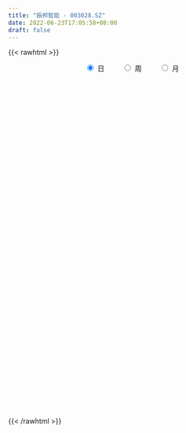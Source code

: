 ```yaml
---
title: "振邦智能 - 003028.SZ"
date: 2022-06-23T17:05:58+08:00
draft: false
---
```

{{< rawhtml >}}
    <div style="text-align: center">
        <label style="padding: 1rem;"><input style="margin-right: .5rem" type="radio" name="period" value="D" checked onclick="period_change(this)">日</label>
        <label style="padding: 1rem;"><input style="margin-right: .5rem" type="radio" name="period" value="W" onclick="period_change(this)">周</label>
        <label style="padding: 1rem;"><input style="margin-right: .5rem" type="radio" name="period" value="M" onclick="period_change(this)">月</label>
    </div>
    <div id="chart" style="height: 700px;"></div> 
    <script type="text/javascript">
        const D_v = [2528.92,1715.71,508.06,1246.31,977.1,863.88,830.22,15793.0,9677.0,114149.96,83029.07,69374.7,45798.38,60972.92,50585.03,40833.65,31844.2,32341.68,26825.21,58782.82,46268.36,26272.79,35512.46,42102.25,51899.2,80632.55,66767.0,65650.75,62485.94,32860.13,39373.32,31130.73,31609.99,30980.7,32830.76,25337.67,19397.5,31811.62,16570.69,16154.9,17953.94,28939.72,20980.55,15080.64,19604.74,18146.89,16286.79,11517.2,12670.0,12582.13,7642.55,17517.97,14529.51,22284.62,19184.4,30294.07,20022.72,21467.9,12892.64,15561.44,20715.89,23409.69,16721.0,25428.56,29754.5,28238.72,50886.48,36487.44,36752.52,28911.51,23996.05,52336.8,51440.31,53172.86,44855.08,41798.47,74231.11,47511.71,37645.68,30794.81,34982.78,33290.04,23734.14,19629.99,44910.76,27008.32,19241.02,13558.0,16587.06,20331.72,22581.08,13297.56,27120.83,37171.4,31879.63,23678.12,24585.36,15615.08,27143.78,25474.88,16599.16,18147.88,21756.04,32152.74,16215.04,22547.67,14379.32,27238.05,54792.41,46021.32,34928.94,23516.08,40843.72,19428.97,23575.79,33991.12,32087.32,18986.64,13750.4,16929.56,17573.88,20983.16,22193.12,19651.35,14621.26,34108.0,36861.0,24807.0,23688.16,20240.26,19976.69,14585.12,14008.62,15790.66,10139.56,8315.64,17106.66,23569.03,16411.46,14055.78,14731.22,17625.26,13293.64,11553.08,15730.26,12876.12,9986.1,12071.32,9446.62,11327.86,11383.0,9901.0,11785.32,9554.52,10695.0,12986.73,12191.4,6201.06,6080.82,20320.24,13133.0,8435.08,28829.89,28634.15,30183.56,21921.67,21658.98,15103.89,14583.59,10544.87,20081.61,11690.92,10842.08,9881.0,14702.08,8571.0,12776.08,9404.16,7974.0,7195.0,7061.0,5917.08,12174.0,4843.0,9103.15,4038.08,5842.15,4697.08,6495.0,4812.0,7142.91,10498.08,4912.12,5221.32,4335.66,9265.0,10276.0,6437.67,7597.89,8792.6,14721.71,10488.32,14007.83,9060.0,5716.48,7971.57,13210.79,8098.26,6663.0,7191.0,10644.1,13670.15,12492.16,9350.85,12631.64,8107.85,8906.16,13356.7,9918.03,14120.33,15495.0,9273.85,15195.86,9558.74,18618.05,13851.67,7316.64,19158.32,12031.34,11264.0,25836.82,12291.0,7811.59,7114.0,7342.0,5624.08,9336.0,13086.0,7686.0,8684.41,8097.0,10217.0,6227.08,9734.5,7419.08,6468.16,5639.14,8262.86,7748.41,23202.58,11102.26,10043.08,6353.14,6045.44,7295.08,8537.0,8139.0,7550.0,4770.32,9813.08,5535.0,5744.0,9586.32,5037.0,4645.0,4600.08,3922.18,3995.0,4886.08,3687.24,4875.72,3283.56,3581.76,3399.76,4541.0,4637.7,4182.0,4570.04,7349.0,7196.82,4970.0,4966.08,5154.0,3190.0,2965.08,4856.0,5666.56,5368.0,10058.0,5409.2,7166.32,7898.0,5447.72,6819.32,6384.64,3257.0,4337.24,5652.8,4980.0,3410.08,2961.0,3268.32,2968.0,3261.0,4480.0,3324.0,3521.08,3221.1,8458.16,10945.9,15085.6,5333.25,3687.03,4213.08,3288.0,2553.0,3165.0,3999.91,6312.0,6807.0,9097.47,7454.0,4764.1,6723.0,4928.0,3998.19,3101.32,3383.0,5662.32,3361.0,2643.4,2511.0,2672.0,3929.0,3747.0,3993.0,3821.0,4015.0,3582.0,30667.68,36005.6,16321.07,14152.0,11845.53,11848.47,11126.24,8090.46,7337.53,5335.4,5083.32,5609.84,6934.0,6633.08,8610.66,5321.26,18450.14,59279.81,25509.59,34610.08]
const D_histogram = [0.0,0.1997492877,0.5341927549,0.9560083175,1.4325465238,1.9419412585,2.4701565632,2.3003810945,1.7325133,0.9817920726,0.2135668046,-0.213776405,-0.6266575375,-0.7514930979,-0.7979349413,-0.8362984496,-0.8803595049,-0.8853848032,-0.8738726659,-0.6514958261,-0.5572907886,-0.4819955419,-0.6000905803,-0.5204102385,-0.2048871801,-0.0154390986,0.2484648567,0.5618664973,0.4233519197,0.3454767115,0.2029666991,0.016103849,0.0001007399,0.0377828717,-0.0244119892,-0.163760763,-0.2838013737,-0.4920141091,-0.6036944851,-0.5793549364,-0.6062859868,-0.4513223697,-0.361753185,-0.2806667514,-0.2965765063,-0.4113385712,-0.5294135003,-0.526020397,-0.5456661816,-0.5800314533,-0.5483851609,-0.3908956762,-0.2901685497,-0.1428458764,0.01671201,0.1532001306,0.2051831514,0.2603577503,0.285967245,0.2444647412,0.3003623361,0.3428559881,0.3311814482,0.3658227605,0.4096134435,0.4910093182,0.588036676,0.6699278331,0.5456973274,0.5196278404,0.4863429699,0.7216734354,0.7603883868,0.8661116605,0.7638110974,0.8219265954,1.0050240506,1.0560959165,0.9504092961,0.7077239275,0.4674986929,0.06803521,-0.1902793119,-0.4118816343,-0.8155361733,-1.0767058553,-1.1839223882,-1.1997269127,-1.2210436121,-1.1002395602,-1.019902852,-0.913848448,-0.6656015345,-0.2727190368,0.1678699163,0.3257873239,0.5355507422,0.6188128356,0.5678716118,0.6684013039,0.7211450532,0.6348679809,0.5028217432,0.1940637591,-0.0061320835,-0.070976985,-0.1680408756,0.0992491673,0.2252068149,-0.0891515293,-0.4936922194,-0.7556506123,-0.6932538476,-0.5856017059,-0.5138815732,-0.5164109765,-0.3873940212,-0.2392425869,-0.2158689501,-0.1335907412,-0.0700932749,-0.1357697176,-0.2697230768,-0.417136269,-0.4168886392,-0.7169078602,-0.945898099,-1.0957871556,-1.1895712307,-1.1135650499,-0.9836380866,-0.8940449509,-0.8017587094,-0.7344074439,-0.6424220816,-0.5192090605,-0.315328425,-0.0683032477,0.0532096178,0.079351791,0.0396989506,0.046949102,0.1526713222,0.2216882125,0.3752565732,0.4254957611,0.4756517135,0.426953812,0.3880753706,0.4158555738,0.4485504824,0.4279827371,0.4066807367,0.3678775287,0.3684401649,0.300271693,0.190636665,0.11775985,0.0484999366,0.1681838999,0.2458362988,0.291874973,0.3296981742,0.4853586703,0.6290298923,0.6273096195,0.6352294506,0.5611746788,0.4460009766,0.3764461652,0.3708195804,0.3179197289,0.2048913953,0.1177079112,-0.0287465796,-0.1663174851,-0.3449745803,-0.4817960388,-0.5471109682,-0.5903776927,-0.546011896,-0.5224676563,-0.6032766427,-0.6226275184,-0.6705853954,-0.6220265974,-0.4949555262,-0.380367199,-0.3489422199,-0.2511554243,-0.1475986945,-0.139329655,-0.1289978762,-0.0659285013,-0.0393305297,-0.0796546293,-0.1309108329,-0.1030707974,-0.0230502133,0.049795961,0.1403783844,0.2280746412,0.213118398,0.1647523262,0.1505742076,0.2080022648,0.3202288423,0.3874369649,0.427765774,0.4602834386,0.485789697,0.5612547695,0.5645186395,0.5268140347,0.5548280882,0.5077047734,0.4518141771,0.4459353577,0.4215551505,0.3833431667,0.3605654709,0.3101815089,0.2808047868,0.2297570691,0.2942758853,0.2529544465,0.1953854145,-0.028700736,-0.2343014743,-0.2453344479,-0.1524238815,-0.0997185474,-0.0843213455,-0.1203647149,-0.1935061923,-0.1994709621,-0.2914750362,-0.3125805118,-0.2918965378,-0.3098945836,-0.3377244376,-0.3943769381,-0.4090666884,-0.2961970375,-0.2643324456,-0.2000688666,-0.1464908077,-0.0688998089,-0.0695131056,0.106323598,0.1305778112,0.1929092674,0.202647468,0.2141867595,0.1740695485,0.1198739059,0.1334504733,0.0723413342,0.0197896869,-0.1133951034,-0.2279758347,-0.3065008419,-0.4431275013,-0.4618565281,-0.5144215136,-0.4662035303,-0.3862761309,-0.3050996481,-0.1737316245,-0.0920617416,-0.0979436176,-0.0847793556,-0.0506015568,0.007834327,0.0158522364,0.0211688191,0.0487160227,0.0592857198,0.1485079457,0.13140271,0.1439771684,0.1039675269,0.074979257,0.0446750397,0.0214145522,0.0088448963,-0.0684991507,-0.1815937285,-0.3196880257,-0.3582702227,-0.3788661214,-0.4500630371,-0.548855822,-0.5028002288,-0.4355097056,-0.3497862856,-0.2715222521,-0.1644032482,-0.0859206364,-0.0490885938,-0.006357873,-0.0100187469,-0.0291405204,0.0490532477,0.138721122,0.2031224366,0.2465718274,0.2663911626,0.3342093557,0.227407966,0.0634638726,-0.0914705187,-0.1456353839,-0.1813317661,-0.1508374214,-0.1126577949,-0.0758730883,-0.0870286169,-0.0866057041,-0.2344655263,-0.4018866262,-0.428286141,-0.4386026679,-0.3083865351,-0.1593900105,-0.0411693773,0.0478289761,0.1469221031,0.246812948,0.324174038,0.3634743606,0.3683721924,0.3640125718,0.3806910349,0.3749904151,0.3904450683,0.4257556713,0.3430548479,0.3316153848,0.4974257595,0.5111509855,0.4602146798,0.4341886854,0.4190453003,0.4450232146,0.4529175781,0.4046353845,0.332962426,0.227290733,0.1882936981,0.1697278178,0.1224345413,0.0784809272,0.0897999271,0.0992268059,0.296285871,0.6197271738,1.0257126095,1.4630057577]
const D_fast = [0.0,0.2496866097,0.7176782656,1.3784959075,2.2131707448,3.2080507941,4.3538052396,4.7591250445,4.624385575,4.1191123658,3.4042787989,2.9234914881,2.3539459712,2.0412371363,1.7953115576,1.5478734369,1.2837225054,1.0573510064,0.8503949771,0.9098978604,0.8647802008,0.819576562,0.5514588785,0.5010366607,0.765337924,0.950926231,1.2769464004,1.7308146654,1.6981380676,1.7066320373,1.6148636998,1.4320268119,1.4160488877,1.4631767375,1.3948788793,1.2145899148,1.0235989606,0.6923826979,0.4297787006,0.3092795153,0.1307769682,0.1729099929,0.1720408813,0.1829606271,0.0929067456,-0.1246899621,-0.3751182663,-0.5032302622,-0.6592925923,-0.8386657273,-0.944115725,-0.8843501595,-0.8561651704,-0.7445539662,-0.5808180772,-0.406029924,-0.3027511154,-0.1824870789,-0.085385773,-0.0657720914,0.0652160874,0.1934237365,0.2645445586,0.3906415611,0.536835605,0.7409838091,0.9850203359,1.2343934514,1.2465872775,1.3504247506,1.4387256226,1.8544744469,2.0832864951,2.4055376838,2.4941898952,2.757787042,3.1921405098,3.5072363549,3.6391520585,3.5733976718,3.4500471104,3.06759243,2.7617080801,2.4371353492,1.8295967669,1.299250621,0.896053491,0.5803172383,0.2537396359,0.0994837978,-0.0751552071,-0.197562915,-0.1157163852,0.2089863534,0.6915427855,0.930907024,1.274558128,1.5125234302,1.6035501094,1.8711801274,2.1042101401,2.176650063,2.1703092611,1.9100672167,1.7083383533,1.6257492056,1.486675096,1.7787774308,1.9610367821,1.6243905556,1.0964268106,0.6455557646,0.5346390675,0.4958907826,0.4391405221,0.3075083746,0.3396768246,0.4280176123,0.3974240116,0.4463045351,0.4922786827,0.3926598106,0.1912756821,-0.0604215773,-0.1643961072,-0.6436422933,-1.1091070569,-1.5329429023,-1.9241197852,-2.1265048668,-2.2424874251,-2.3764055272,-2.484558963,-2.6008095585,-2.6694297166,-2.6760189606,-2.5509704314,-2.3210210659,-2.186205796,-2.1402256751,-2.1699537779,-2.1509663509,-2.0070763002,-1.8826373567,-1.6352548528,-1.4786417246,-1.3095728438,-1.2515322923,-1.1933918911,-1.0616477945,-0.9168152653,-0.8303873263,-0.7500191424,-0.6968529683,-0.6041802909,-0.5972808395,-0.6592567013,-0.7026935537,-0.7598284831,-0.5980985447,-0.4589870711,-0.3399796537,-0.219731909,0.0572682547,0.3581969498,0.5133040819,0.6800312756,0.7462701735,0.7425967155,0.7671534454,0.8542317557,0.8808118364,0.8190063516,0.7612498453,0.6076087096,0.4284584328,0.1635576925,-0.0937127757,-0.2958054471,-0.4866665948,-0.5788037721,-0.6858764464,-0.9175045936,-1.0925123488,-1.3081165747,-1.4150644261,-1.4117322364,-1.392235709,-1.4480462849,-1.4130483454,-1.3463912891,-1.3729546634,-1.3948723536,-1.348285104,-1.3315197649,-1.3917575218,-1.4757414336,-1.4736690975,-1.3994110667,-1.3141159021,-1.1884388826,-1.0437239655,-1.0054006092,-1.0125785995,-0.9891131662,-0.8796845428,-0.6874007548,-0.5233333909,-0.3760631383,-0.2284746141,-0.0815209314,0.1342578334,0.2786513633,0.3726502672,0.5393713427,0.6191742214,0.6762371693,0.7818421893,0.8628507697,0.9204745776,0.9878382495,1.0149996648,1.0558241393,1.062215689,1.2003034764,1.2222206492,1.2134979709,0.9822366364,0.7180605295,0.6456939439,0.7004985399,0.7282742372,0.7225911027,0.6564565546,0.5349385291,0.4791060188,0.3142331857,0.2149825821,0.1626924217,0.06722073,-0.0450402334,-0.2002869684,-0.3172433908,-0.2784229994,-0.3126415189,-0.2983951565,-0.2814397995,-0.2210737529,-0.239065326,-0.0366477229,0.020250943,0.1308097161,0.1912097838,0.2562957652,0.2596959413,0.2354687751,0.2824079609,0.2393841553,0.1917799298,0.0302463635,-0.1413283264,-0.2964785441,-0.5438870788,-0.6780802376,-0.8592506015,-0.9275835008,-0.9442251342,-0.9393235634,-0.8513884459,-0.7927339983,-0.8231017788,-0.8311323557,-0.8096049461,-0.7492104805,-0.737229512,-0.7266207245,-0.6868945153,-0.6615033882,-0.5351541759,-0.5194087341,-0.4708399836,-0.4848577434,-0.4951011991,-0.5142366564,-0.5321435058,-0.5425019376,-0.6369707724,-0.7954637823,-1.0134800859,-1.1416298385,-1.2569422676,-1.4406549426,-1.676661683,-1.756306147,-1.7978930501,-1.7996162016,-1.7892327311,-1.7232145393,-1.6662120866,-1.6416521925,-1.6005109399,-1.6066765005,-1.6330834042,-1.5426263241,-1.4182781693,-1.3030962455,-1.1980038979,-1.111586772,-0.96021624,-1.0101656382,-1.1582437634,-1.3360457844,-1.4266194957,-1.5076488193,-1.5148638299,-1.5048486522,-1.4870322177,-1.5199449005,-1.5411734138,-1.7476496174,-2.015542374,-2.149013424,-2.2689806179,-2.2158611189,-2.1067120969,-1.998783808,-1.8978282106,-1.7620045578,-1.6004104759,-1.4420058763,-1.3118369636,-1.2148460837,-1.1282025614,-1.0163513395,-0.9283043556,-0.8152384353,-0.6734889145,-0.6704260259,-0.5989616429,-0.3087948283,-0.1672818559,-0.1031644916,-0.0206433146,0.0689746253,0.2062083433,0.3273321013,0.3802087538,0.3917764018,0.3429273921,0.3510037817,0.3748698558,0.3581852147,0.3338518324,0.367620814,0.4018543943,0.6729849271,1.1513580235,1.8137716115,2.6168161991]
const D_slow = [0.0,0.0499373219,0.1834855107,0.42248759,0.780624221,1.2661095356,1.8836486764,2.45874395,2.891872275,3.1373202932,3.1907119943,3.1372678931,2.9806035087,2.7927302342,2.5932464989,2.3841718865,2.1640820103,1.9427358095,1.724267643,1.5613936865,1.4220709894,1.3015721039,1.1515494588,1.0214468992,0.9702251042,0.9663653295,1.0284815437,1.168948168,1.274786148,1.3611553258,1.4118970006,1.4159229629,1.4159481478,1.4253938658,1.4192908685,1.3783506777,1.3074003343,1.184396807,1.0334731857,0.8886344516,0.7370629549,0.6242323625,0.5337940663,0.4636273784,0.3894832519,0.2866486091,0.154295234,0.0227901348,-0.1136264106,-0.258634274,-0.3957305642,-0.4934544832,-0.5659966207,-0.6017080898,-0.5975300873,-0.5592300546,-0.5079342668,-0.4428448292,-0.3713530179,-0.3102368326,-0.2351462486,-0.1494322516,-0.0666368896,0.0248188006,0.1272221615,0.249974491,0.39698366,0.5644656183,0.7008899501,0.8307969102,0.9523826527,1.1328010115,1.3228981082,1.5394260234,1.7303787977,1.9358604466,2.1871164592,2.4511404383,2.6887427624,2.8656737442,2.9825484175,2.99955722,2.951987392,2.8490169834,2.6451329401,2.3759564763,2.0799758792,1.7800441511,1.474783248,1.199723358,0.944747645,0.716285533,0.5498851493,0.4817053901,0.5236728692,0.6051197002,0.7390073857,0.8937105946,1.0356784976,1.2027788235,1.3830650868,1.5417820821,1.6674875179,1.7160034576,1.7144704368,1.6967261905,1.6547159716,1.6795282635,1.7358299672,1.7135420849,1.59011903,1.4012063769,1.2278929151,1.0814924886,0.9530220953,0.8239193511,0.7270708458,0.6672601991,0.6132929616,0.5798952763,0.5623719576,0.5284295282,0.460998759,0.3567146917,0.2524925319,0.0732655669,-0.1632089579,-0.4371557468,-0.7345485544,-1.0129398169,-1.2588493385,-1.4823605763,-1.6828002536,-1.8664021146,-2.027007635,-2.1568099001,-2.2356420064,-2.2527178183,-2.2394154138,-2.2195774661,-2.2096527284,-2.1979154529,-2.1597476224,-2.1043255693,-2.010511426,-1.9041374857,-1.7852245573,-1.6784861043,-1.5814672617,-1.4775033682,-1.3653657476,-1.2583700634,-1.1566998792,-1.064730497,-0.9726204558,-0.8975525325,-0.8498933663,-0.8204534038,-0.8083284196,-0.7662824446,-0.7048233699,-0.6318546267,-0.5494300831,-0.4280904156,-0.2708329425,-0.1140055376,0.044801825,0.1850954947,0.2965957389,0.3907072802,0.4834121753,0.5628921075,0.6141149563,0.6435419341,0.6363552892,0.5947759179,0.5085322729,0.3880832631,0.2513055211,0.1037110979,-0.0327918761,-0.1634087902,-0.3142279508,-0.4698848304,-0.6375311793,-0.7930378287,-0.9167767102,-1.01186851,-1.0991040649,-1.161892921,-1.1987925946,-1.2336250084,-1.2658744774,-1.2823566028,-1.2921892352,-1.3121028925,-1.3448306007,-1.3705983001,-1.3763608534,-1.3639118631,-1.328817267,-1.2717986067,-1.2185190072,-1.1773309257,-1.1396873738,-1.0876868076,-1.007629597,-0.9107703558,-0.8038289123,-0.6887580527,-0.5673106284,-0.4269969361,-0.2858672762,-0.1541637675,-0.0154567455,0.1114694479,0.2244229922,0.3359068316,0.4412956192,0.5371314109,0.6272727786,0.7048181558,0.7750193525,0.8324586198,0.9060275911,0.9692662028,1.0181125564,1.0109373724,0.9523620038,0.8910283918,0.8529224215,0.8279927846,0.8069124482,0.7768212695,0.7284447214,0.6785769809,0.6057082219,0.5275630939,0.4545889595,0.3771153136,0.2926842042,0.1940899697,0.0918232976,0.0177740382,-0.0483090732,-0.0983262899,-0.1349489918,-0.152173944,-0.1695522204,-0.1429713209,-0.1103268681,-0.0620995513,-0.0114376843,0.0421090056,0.0856263928,0.1155948692,0.1489574876,0.1670428211,0.1719902428,0.143641467,0.0866475083,0.0100222978,-0.1007595775,-0.2162237095,-0.3448290879,-0.4613799705,-0.5579490033,-0.6342239153,-0.6776568214,-0.7006722568,-0.7251581612,-0.7463530001,-0.7590033893,-0.7570448075,-0.7530817484,-0.7477895437,-0.735610538,-0.720789108,-0.6836621216,-0.6508114441,-0.614817152,-0.5888252703,-0.570080456,-0.5589116961,-0.5535580581,-0.551346834,-0.5684716217,-0.6138700538,-0.6937920602,-0.7833596159,-0.8780761462,-0.9905919055,-1.127805861,-1.2535059182,-1.3623833446,-1.449829916,-1.517710479,-1.5588112911,-1.5802914502,-1.5925635986,-1.5941530669,-1.5966577536,-1.6039428837,-1.5916795718,-1.5569992913,-1.5062186821,-1.4445757253,-1.3779779346,-1.2944255957,-1.2375736042,-1.2217076361,-1.2445752657,-1.2809841117,-1.3263170532,-1.3640264086,-1.3921908573,-1.4111591294,-1.4329162836,-1.4545677096,-1.5131840912,-1.6136557477,-1.720727283,-1.83037795,-1.9074745838,-1.9473220864,-1.9576144307,-1.9456571867,-1.9089266609,-1.8472234239,-1.7661799144,-1.6753113242,-1.5832182761,-1.4922151332,-1.3970423744,-1.3032947707,-1.2056835036,-1.0992445858,-1.0134808738,-0.9305770276,-0.8062205878,-0.6784328414,-0.5633791714,-0.4548320001,-0.350070675,-0.2388148713,-0.1255854768,-0.0244266307,0.0588139758,0.1156366591,0.1627100836,0.205142038,0.2357506733,0.2553709052,0.2778208869,0.3026275884,0.3766990562,0.5316308496,0.788059002,1.1538104414]
const D_data = [['2020-12-28', 26.1, 31.32, 26.1, 31.32],['2020-12-29', 34.45, 34.45, 34.45, 34.45],['2020-12-30', 37.9, 37.9, 37.9, 37.9],['2020-12-31', 41.69, 41.69, 41.69, 41.69],['2021-01-04', 45.86, 45.86, 45.86, 45.86],['2021-01-05', 50.45, 50.45, 50.45, 50.45],['2021-01-06', 55.5, 55.5, 55.5, 55.5],['2021-01-07', 61.05, 49.95, 49.95, 61.05],['2021-01-08', 44.96, 44.96, 44.96, 44.96],['2021-01-11', 40.99, 40.61, 40.46, 43.0],['2021-01-12', 38.97, 37.2, 37.03, 38.97],['2021-01-13', 37.0, 38.68, 36.21, 39.6],['2021-01-14', 37.5, 36.68, 36.21, 37.68],['2021-01-15', 36.26, 38.69, 36.17, 40.33],['2021-01-18', 38.48, 38.97, 37.82, 39.6],['2021-01-19', 38.63, 38.54, 38.2, 39.95],['2021-01-20', 38.54, 37.88, 37.6, 39.3],['2021-01-21', 37.65, 37.82, 36.9, 38.45],['2021-01-22', 37.25, 37.6, 36.94, 37.87],['2021-01-25', 37.48, 40.5, 37.15, 40.67],['2021-01-26', 40.15, 39.48, 39.25, 41.97],['2021-01-27', 39.88, 39.48, 38.8, 40.5],['2021-01-28', 38.83, 36.68, 36.66, 39.1],['2021-01-29', 38.0, 38.76, 37.73, 39.45],['2021-02-01', 38.0, 42.64, 37.66, 42.64],['2021-02-02', 43.12, 42.48, 42.18, 46.33],['2021-02-03', 41.71, 44.88, 41.71, 45.55],['2021-02-04', 44.33, 47.55, 44.02, 48.28],['2021-02-05', 47.18, 42.93, 42.8, 47.18],['2021-02-08', 42.67, 43.6, 41.78, 44.43],['2021-02-09', 43.2, 42.61, 40.54, 43.61],['2021-02-10', 42.6, 41.45, 40.65, 42.6],['2021-02-18', 41.66, 43.25, 41.02, 43.49],['2021-02-19', 42.94, 44.2, 42.14, 44.4],['2021-02-22', 44.56, 43.09, 43.08, 44.97],['2021-02-23', 42.36, 41.7, 41.2, 42.66],['2021-02-24', 41.61, 41.25, 40.79, 42.41],['2021-02-25', 41.5, 39.12, 38.91, 41.63],['2021-02-26', 38.58, 39.18, 38.31, 39.69],['2021-03-01', 39.79, 40.31, 39.23, 40.39],['2021-03-02', 40.35, 39.3, 38.89, 40.38],['2021-03-03', 39.33, 41.6, 39.04, 41.6],['2021-03-04', 41.1, 41.2, 40.9, 41.86],['2021-03-05', 41.0, 41.37, 40.73, 41.8],['2021-03-08', 41.38, 40.16, 40.0, 42.08],['2021-03-09', 39.79, 38.33, 38.03, 39.99],['2021-03-10', 38.65, 37.31, 37.21, 38.89],['2021-03-11', 37.36, 38.11, 37.36, 38.43],['2021-03-12', 38.2, 37.34, 37.03, 38.2],['2021-03-15', 36.76, 36.53, 36.26, 37.17],['2021-03-16', 36.51, 36.85, 36.51, 37.16],['2021-03-17', 36.71, 38.5, 36.66, 38.78],['2021-03-18', 38.25, 38.14, 37.91, 38.81],['2021-03-19', 37.79, 39.14, 37.5, 39.66],['2021-03-22', 39.02, 39.99, 38.81, 40.35],['2021-03-23', 40.0, 40.49, 39.6, 41.65],['2021-03-24', 39.83, 40.01, 38.91, 40.34],['2021-03-25', 39.59, 40.46, 39.59, 41.84],['2021-03-26', 40.11, 40.47, 39.92, 40.71],['2021-03-29', 40.45, 39.75, 39.58, 41.12],['2021-03-30', 39.74, 41.19, 39.62, 41.36],['2021-03-31', 40.88, 41.52, 40.63, 41.99],['2021-04-01', 41.03, 41.18, 40.6, 41.49],['2021-04-02', 40.87, 42.1, 40.84, 42.39],['2021-04-06', 43.1, 42.75, 42.0, 43.57],['2021-04-07', 42.06, 43.95, 42.06, 44.64],['2021-04-08', 43.79, 45.11, 43.33, 47.2],['2021-04-09', 44.9, 45.98, 44.1, 46.18],['2021-04-12', 46.0, 43.86, 43.1, 46.44],['2021-04-13', 43.87, 45.22, 43.87, 47.86],['2021-04-14', 45.0, 45.5, 44.49, 45.79],['2021-04-15', 47.18, 50.05, 47.18, 50.05],['2021-04-16', 50.0, 49.1, 48.01, 50.0],['2021-04-19', 48.51, 51.19, 48.35, 53.74],['2021-04-20', 49.27, 49.48, 48.76, 51.45],['2021-04-21', 49.31, 52.27, 48.5, 52.48],['2021-04-22', 51.62, 55.52, 51.11, 57.5],['2021-04-23', 54.86, 55.66, 53.8, 56.58],['2021-04-26', 55.79, 54.72, 54.03, 56.95],['2021-04-27', 53.87, 53.12, 52.12, 54.39],['2021-04-28', 51.96, 52.73, 50.23, 53.77],['2021-04-29', 52.15, 49.64, 49.28, 53.48],['2021-04-30', 50.08, 50.0, 49.3, 50.95],['2021-05-06', 50.0, 49.33, 48.0, 50.3],['2021-05-07', 49.1, 45.25, 44.73, 49.1],['2021-05-10', 45.54, 44.83, 43.97, 46.97],['2021-05-11', 44.1, 45.17, 44.1, 45.88],['2021-05-12', 44.81, 45.3, 44.7, 45.58],['2021-05-13', 44.81, 44.39, 44.14, 44.98],['2021-05-14', 44.51, 45.7, 44.46, 46.3],['2021-05-17', 45.6, 45.04, 44.68, 46.21],['2021-05-18', 45.01, 45.21, 44.51, 45.75],['2021-05-19', 45.1, 47.41, 44.71, 47.87],['2021-05-20', 46.88, 50.66, 46.69, 51.0],['2021-05-21', 50.01, 53.55, 49.81, 53.7],['2021-05-24', 53.0, 51.91, 51.61, 54.0],['2021-05-25', 52.23, 54.0, 51.93, 54.78],['2021-05-26', 53.42, 53.79, 53.14, 54.6],['2021-05-27', 53.9, 52.81, 51.72, 55.22],['2021-05-28', 52.81, 55.5, 52.81, 56.5],['2021-05-31', 55.96, 56.06, 54.75, 57.19],['2021-06-01', 55.93, 54.98, 53.6, 55.93],['2021-06-02', 55.99, 54.5, 54.18, 57.25],['2021-06-03', 54.88, 51.61, 51.4, 56.49],['2021-06-04', 52.58, 51.91, 51.12, 52.85],['2021-06-07', 52.36, 53.1, 51.8, 55.8],['2021-06-08', 52.85, 52.4, 51.57, 53.08],['2021-06-09', 52.41, 57.64, 51.51, 57.64],['2021-06-10', 59.02, 57.31, 56.45, 61.7],['2021-06-11', 58.91, 51.58, 51.58, 59.11],['2021-06-15', 50.0, 48.5, 48.31, 50.0],['2021-06-16', 49.01, 48.19, 47.8, 49.69],['2021-06-17', 47.59, 51.32, 47.55, 52.57],['2021-06-18', 51.73, 52.0, 49.68, 52.19],['2021-06-21', 52.11, 51.74, 51.33, 54.44],['2021-06-22', 52.15, 50.71, 48.37, 52.53],['2021-06-23', 50.46, 52.45, 50.0, 54.77],['2021-06-24', 52.1, 53.29, 51.31, 54.13],['2021-06-25', 53.29, 52.1, 51.81, 53.5],['2021-06-28', 52.15, 53.07, 51.11, 53.77],['2021-06-29', 53.25, 53.23, 52.88, 54.44],['2021-06-30', 53.15, 51.6, 51.25, 53.58],['2021-07-01', 51.4, 50.11, 49.73, 51.93],['2021-07-02', 49.6, 48.96, 47.81, 49.92],['2021-07-05', 49.22, 50.12, 49.08, 50.78],['2021-07-06', 47.74, 45.11, 45.11, 47.8],['2021-07-07', 44.3, 43.89, 43.02, 44.3],['2021-07-08', 44.55, 42.99, 42.73, 44.55],['2021-07-09', 43.13, 42.03, 41.58, 43.16],['2021-07-12', 42.15, 43.06, 41.88, 43.49],['2021-07-13', 43.1, 43.29, 42.52, 43.56],['2021-07-14', 43.0, 42.43, 42.11, 43.35],['2021-07-15', 42.43, 42.05, 41.85, 43.12],['2021-07-16', 42.09, 41.3, 41.13, 42.36],['2021-07-19', 41.0, 41.21, 40.61, 41.47],['2021-07-20', 40.81, 41.42, 40.76, 41.56],['2021-07-21', 41.43, 42.67, 41.39, 42.77],['2021-07-22', 43.03, 43.96, 42.78, 44.23],['2021-07-23', 43.96, 43.06, 42.89, 43.96],['2021-07-26', 43.04, 42.0, 41.9, 43.26],['2021-07-27', 41.8, 40.87, 40.85, 42.87],['2021-07-28', 40.3, 41.09, 38.8, 41.3],['2021-07-29', 41.19, 42.4, 41.19, 43.1],['2021-07-30', 42.3, 42.26, 41.8, 42.89],['2021-08-02', 42.25, 43.87, 42.25, 44.19],['2021-08-03', 43.7, 43.17, 42.93, 44.25],['2021-08-04', 43.38, 43.54, 43.21, 43.97],['2021-08-05', 43.44, 42.42, 42.02, 43.44],['2021-08-06', 42.42, 42.4, 41.52, 42.77],['2021-08-09', 42.04, 43.31, 41.92, 43.59],['2021-08-10', 43.0, 43.68, 43.0, 43.93],['2021-08-11', 43.9, 43.21, 43.12, 43.9],['2021-08-12', 43.2, 43.25, 43.08, 44.27],['2021-08-13', 43.25, 43.02, 42.69, 43.83],['2021-08-16', 42.88, 43.56, 42.35, 43.71],['2021-08-17', 43.5, 42.65, 42.6, 44.2],['2021-08-18', 42.4, 41.72, 41.22, 42.4],['2021-08-19', 41.69, 41.69, 41.36, 42.15],['2021-08-20', 41.67, 41.3, 40.8, 41.82],['2021-08-23', 41.4, 43.78, 41.4, 43.88],['2021-08-24', 43.94, 43.85, 43.49, 44.15],['2021-08-25', 43.9, 43.91, 43.18, 43.98],['2021-08-26', 44.64, 44.2, 44.01, 45.48],['2021-08-27', 43.84, 46.46, 43.8, 46.56],['2021-08-30', 46.84, 47.52, 45.9, 47.77],['2021-08-31', 47.41, 46.56, 46.5, 48.18],['2021-09-01', 46.98, 47.2, 45.9, 47.56],['2021-09-02', 47.2, 46.49, 46.03, 47.27],['2021-09-03', 46.81, 45.9, 45.75, 47.13],['2021-09-06', 46.0, 46.35, 45.08, 46.64],['2021-09-07', 46.36, 47.31, 46.35, 48.47],['2021-09-08', 47.29, 46.91, 46.58, 48.02],['2021-09-09', 46.81, 46.0, 45.7, 47.16],['2021-09-10', 45.78, 46.0, 45.23, 46.5],['2021-09-13', 46.3, 44.75, 44.49, 46.3],['2021-09-14', 44.99, 44.1, 44.03, 45.18],['2021-09-15', 43.81, 42.6, 42.48, 43.98],['2021-09-16', 42.65, 42.0, 41.95, 42.89],['2021-09-17', 41.8, 41.98, 41.31, 42.22],['2021-09-22', 41.55, 41.53, 40.97, 41.98],['2021-09-23', 41.41, 42.18, 41.41, 42.35],['2021-09-24', 42.0, 41.66, 41.41, 42.18],['2021-09-27', 41.7, 39.71, 39.31, 41.89],['2021-09-28', 39.76, 39.66, 39.0, 40.48],['2021-09-29', 39.2, 38.52, 38.36, 39.41],['2021-09-30', 38.54, 39.11, 38.54, 39.16],['2021-10-08', 39.4, 40.0, 39.09, 40.2],['2021-10-11', 40.0, 40.01, 39.8, 40.36],['2021-10-12', 39.98, 38.92, 38.71, 40.11],['2021-10-13', 38.95, 39.7, 38.95, 39.83],['2021-10-14', 39.55, 39.99, 39.32, 40.0],['2021-10-15', 39.81, 38.81, 38.76, 39.97],['2021-10-18', 38.81, 38.6, 38.5, 39.03],['2021-10-19', 38.54, 39.2, 38.54, 39.2],['2021-10-20', 39.23, 38.76, 38.58, 39.28],['2021-10-21', 38.68, 37.65, 37.58, 38.95],['2021-10-22', 37.64, 36.99, 36.61, 37.64],['2021-10-25', 37.09, 37.63, 36.8, 37.65],['2021-10-26', 37.51, 38.33, 37.36, 38.47],['2021-10-27', 38.5, 38.47, 37.68, 38.68],['2021-10-28', 39.1, 39.02, 38.2, 39.32],['2021-10-29', 39.05, 39.43, 38.6, 39.49],['2021-11-01', 38.79, 38.34, 37.71, 39.1],['2021-11-02', 38.57, 37.73, 37.52, 38.96],['2021-11-03', 37.9, 37.95, 37.53, 38.21],['2021-11-04', 37.95, 38.95, 37.82, 39.34],['2021-11-05', 38.93, 40.16, 38.58, 40.37],['2021-11-08', 40.08, 40.23, 39.46, 40.35],['2021-11-09', 40.24, 40.39, 40.08, 40.83],['2021-11-10', 40.37, 40.74, 40.0, 40.78],['2021-11-11', 40.73, 41.1, 40.44, 41.58],['2021-11-12', 41.15, 42.35, 40.84, 42.35],['2021-11-15', 42.7, 42.06, 41.86, 43.2],['2021-11-16', 42.05, 41.86, 41.55, 42.76],['2021-11-17', 41.85, 43.08, 41.6, 43.1],['2021-11-18', 42.95, 42.52, 42.52, 43.3],['2021-11-19', 42.46, 42.54, 42.21, 42.95],['2021-11-22', 42.3, 43.4, 42.3, 43.69],['2021-11-23', 43.4, 43.49, 43.15, 43.97],['2021-11-24', 43.71, 43.54, 43.41, 44.85],['2021-11-25', 43.67, 43.95, 43.15, 45.1],['2021-11-26', 44.01, 43.77, 43.29, 44.23],['2021-11-29', 43.1, 44.16, 42.9, 44.45],['2021-11-30', 44.38, 43.99, 43.54, 44.5],['2021-12-01', 44.4, 45.81, 44.4, 45.86],['2021-12-02', 45.54, 44.9, 44.63, 45.9],['2021-12-03', 45.31, 44.75, 44.6, 45.49],['2021-12-06', 44.8, 42.11, 42.0, 44.8],['2021-12-07', 42.4, 41.21, 41.13, 42.59],['2021-12-08', 41.47, 43.0, 41.22, 43.14],['2021-12-09', 43.3, 44.49, 42.71, 46.26],['2021-12-10', 44.16, 44.4, 43.96, 44.97],['2021-12-13', 44.02, 44.16, 43.78, 44.5],['2021-12-14', 44.09, 43.49, 43.29, 44.09],['2021-12-15', 43.44, 42.71, 42.59, 43.61],['2021-12-16', 42.94, 43.28, 42.6, 43.45],['2021-12-17', 43.45, 41.83, 41.74, 43.45],['2021-12-20', 41.8, 42.25, 41.67, 43.5],['2021-12-21', 42.66, 42.6, 42.06, 43.02],['2021-12-22', 42.6, 41.94, 41.9, 42.83],['2021-12-23', 41.94, 41.48, 41.25, 42.0],['2021-12-24', 41.73, 40.63, 40.63, 42.13],['2021-12-27', 40.63, 40.66, 40.3, 41.36],['2021-12-28', 41.0, 42.25, 40.88, 42.35],['2021-12-29', 42.06, 41.4, 41.37, 42.24],['2021-12-30', 41.6, 41.87, 41.47, 42.28],['2021-12-31', 42.35, 41.9, 41.76, 42.35],['2022-01-04', 42.0, 42.45, 41.44, 42.65],['2022-01-05', 42.24, 41.6, 41.4, 42.41],['2022-01-06', 41.63, 44.28, 41.49, 44.74],['2022-01-07', 44.6, 43.0, 43.0, 44.72],['2022-01-10', 43.0, 43.83, 42.68, 44.47],['2022-01-11', 43.85, 43.52, 43.43, 44.29],['2022-01-12', 43.76, 43.77, 43.5, 44.04],['2022-01-13', 44.0, 43.21, 43.02, 44.15],['2022-01-14', 43.02, 42.91, 42.9, 43.87],['2022-01-17', 42.99, 43.77, 42.71, 43.92],['2022-01-18', 43.99, 42.81, 42.79, 44.0],['2022-01-19', 42.8, 42.67, 42.35, 43.14],['2022-01-20', 42.67, 41.14, 41.14, 42.7],['2022-01-21', 41.0, 40.58, 40.48, 41.52],['2022-01-24', 40.57, 40.3, 40.07, 40.9],['2022-01-25', 40.4, 38.68, 38.5, 40.45],['2022-01-26', 38.8, 39.35, 38.68, 39.5],['2022-01-27', 39.35, 38.3, 38.3, 39.45],['2022-01-28', 38.67, 39.1, 38.36, 39.36],['2022-02-07', 39.5, 39.43, 39.15, 39.7],['2022-02-08', 39.5, 39.52, 38.81, 39.56],['2022-02-09', 39.41, 40.44, 39.39, 40.55],['2022-02-10', 40.65, 40.19, 40.0, 40.8],['2022-02-11', 40.05, 39.12, 39.0, 40.26],['2022-02-14', 39.1, 39.2, 38.8, 39.38],['2022-02-15', 39.2, 39.43, 39.02, 39.79],['2022-02-16', 39.6, 39.86, 39.4, 39.98],['2022-02-17', 39.84, 39.31, 39.31, 39.97],['2022-02-18', 39.15, 39.22, 39.06, 39.58],['2022-02-21', 39.26, 39.51, 39.02, 39.57],['2022-02-22', 39.48, 39.34, 38.83, 39.58],['2022-02-23', 39.58, 40.58, 39.3, 40.6],['2022-02-24', 40.34, 39.46, 38.99, 40.48],['2022-02-25', 39.65, 39.84, 39.64, 40.34],['2022-02-28', 39.8, 39.12, 38.8, 39.81],['2022-03-01', 39.17, 39.06, 38.78, 39.41],['2022-03-02', 38.86, 38.85, 38.56, 38.99],['2022-03-03', 38.89, 38.74, 38.66, 39.06],['2022-03-04', 38.68, 38.71, 38.4, 38.92],['2022-03-07', 38.68, 37.55, 37.05, 38.68],['2022-03-08', 37.6, 36.4, 36.4, 37.85],['2022-03-09', 36.5, 35.11, 33.65, 36.8],['2022-03-10', 35.99, 35.5, 35.5, 36.14],['2022-03-11', 35.05, 35.15, 34.25, 35.41],['2022-03-14', 34.98, 33.8, 33.76, 34.98],['2022-03-15', 33.5, 32.44, 32.42, 33.69],['2022-03-16', 33.0, 33.52, 31.8, 33.66],['2022-03-17', 33.67, 33.53, 33.51, 34.4],['2022-03-18', 33.31, 33.66, 33.3, 33.77],['2022-03-21', 33.6, 33.55, 33.32, 34.14],['2022-03-22', 33.55, 34.02, 33.0, 34.17],['2022-03-23', 34.49, 33.84, 33.65, 34.49],['2022-03-24', 33.69, 33.35, 33.14, 33.77],['2022-03-25', 33.47, 33.39, 33.29, 33.92],['2022-03-28', 33.36, 32.68, 32.35, 33.36],['2022-03-29', 32.96, 32.18, 32.01, 33.15],['2022-03-30', 32.6, 33.34, 32.37, 33.34],['2022-03-31', 33.27, 33.79, 33.03, 33.95],['2022-04-01', 33.81, 33.81, 33.33, 33.87],['2022-04-06', 33.81, 33.81, 33.58, 34.12],['2022-04-07', 33.74, 33.69, 33.41, 33.98],['2022-04-08', 33.73, 34.58, 33.64, 34.75],['2022-04-11', 34.53, 32.33, 31.71, 34.53],['2022-04-12', 31.67, 30.82, 29.68, 31.7],['2022-04-13', 30.54, 29.88, 29.88, 30.77],['2022-04-14', 30.06, 30.3, 29.87, 30.45],['2022-04-15', 30.23, 29.97, 29.51, 30.24],['2022-04-18', 29.97, 30.46, 29.46, 30.58],['2022-04-19', 30.45, 30.44, 30.21, 30.89],['2022-04-20', 30.59, 30.35, 30.2, 30.83],['2022-04-21', 30.21, 29.55, 29.51, 30.58],['2022-04-22', 29.55, 29.39, 28.68, 29.96],['2022-04-25', 28.88, 26.79, 26.77, 28.88],['2022-04-26', 26.73, 25.21, 25.0, 26.96],['2022-04-27', 24.55, 25.88, 24.27, 25.92],['2022-04-28', 25.7, 25.38, 25.05, 25.99],['2022-04-29', 25.46, 26.9, 25.46, 27.08],['2022-05-05', 26.92, 27.43, 26.54, 27.8],['2022-05-06', 26.88, 27.41, 26.66, 27.51],['2022-05-09', 27.24, 27.33, 27.14, 27.66],['2022-05-10', 27.03, 27.77, 26.87, 27.99],['2022-05-11', 27.88, 28.21, 27.67, 28.95],['2022-05-12', 28.63, 28.38, 28.03, 28.63],['2022-05-13', 28.65, 28.25, 27.87, 28.68],['2022-05-16', 28.37, 28.0, 27.88, 28.54],['2022-05-17', 28.17, 27.96, 27.51, 28.17],['2022-05-18', 28.24, 28.35, 27.65, 28.63],['2022-05-19', 28.3, 28.21, 27.81, 28.35],['2022-05-20', 28.34, 28.63, 28.26, 28.93],['2022-05-23', 28.53, 29.18, 28.53, 29.2],['2022-05-24', 29.28, 27.73, 27.73, 29.43],['2022-05-25', 27.74, 28.5, 27.73, 28.55],['2022-05-26', 28.53, 31.35, 27.86, 31.35],['2022-05-27', 31.53, 30.23, 30.0, 32.58],['2022-05-30', 30.26, 29.62, 29.2, 30.54],['2022-05-31', 30.06, 30.01, 29.41, 30.4],['2022-06-01', 30.03, 30.32, 29.81, 30.84],['2022-06-02', 30.21, 31.17, 30.01, 31.25],['2022-06-06', 31.18, 31.37, 31.11, 31.84],['2022-06-07', 31.37, 30.89, 30.61, 31.59],['2022-06-08', 30.98, 30.57, 29.92, 31.09],['2022-06-09', 30.55, 29.9, 29.71, 30.67],['2022-06-10', 29.87, 30.53, 29.68, 30.63],['2022-06-13', 30.29, 30.8, 30.18, 31.17],['2022-06-14', 30.55, 30.41, 29.45, 30.7],['2022-06-15', 30.41, 30.32, 30.19, 30.88],['2022-06-16', 30.62, 31.03, 30.2, 31.24],['2022-06-17', 30.7, 31.18, 30.47, 31.2],['2022-06-20', 31.35, 34.3, 31.23, 34.3],['2022-06-21', 35.45, 37.73, 35.0, 37.73],['2022-06-22', 39.25, 41.5, 39.25, 41.5],['2022-06-23', 45.0, 45.32, 44.75, 45.32]]
const W_v = [5999.0,28141.2,373325.03,182429.77,208938.68,327435.44,103364.18,62590.69,125948.24,99109.75,78225.62,74556.78,103861.73,101836.58,145367.14,193437.19,261569.23,160447.45,64540.75,96726.12,132050.5,116497.22,104870.86,164978.77,118717.71,122391.27,97331.07,134085.42,84601.35,75542.35,71258.98,60110.42,53951.7,48155.01,99352.36,103451.69,63040.48,53427.32,20173.08,30158.23,5842.15,33645.07,34010.1,48038.19,49966.67,46266.51,51488.66,62163.91,64540.96,80581.48,37227.67,47770.41,35487.96,50316.11,38273.74,35807.4,29612.4,21366.22,19443.78,28267.86,21131.16,33668.08,29806.68,21341.12,17301.32,15200.34,39264.86,19317.91,34845.57,8926.19,18151.04,16852.0,78091.28,54167.07,36972.95,33108.84,137849.62]
const W_histogram = [0.0,0.2086837607,-0.0720692332,-0.3141344081,-0.3749556316,-0.1260425409,-0.0563249421,0.167498776,-0.0200649964,0.0045250132,-0.236156328,-0.2578924711,-0.1706650739,-0.0001797657,0.35714302,0.7635250404,1.397145757,1.3569436116,0.9514911384,0.6680445354,0.9466556912,1.1842666678,1.0274745256,0.8374012142,0.682386509,0.5354950367,0.1934056107,-0.4954069744,-0.9686315762,-1.1208089009,-1.2246012943,-1.2298462635,-1.1396131192,-1.1410022382,-0.758079495,-0.5176601853,-0.3358629341,-0.4625022412,-0.5386454736,-0.7202328988,-0.7372172685,-0.7812017565,-0.8782282675,-0.7295492932,-0.542126293,-0.2458349066,-0.0239140292,0.2061842701,0.4129215345,0.5083604211,0.3862027067,0.2206133329,0.1936091122,0.2435927093,0.2627123394,0.1179344088,-0.0680056215,-0.1741164804,-0.2191271949,-0.1897973661,-0.2266581683,-0.4576339948,-0.6650236187,-0.7673848879,-0.7527672587,-0.6415439115,-0.8174773063,-0.9051238833,-1.0526681924,-1.0361684878,-0.8942926487,-0.7085886949,-0.4256764691,-0.1378161634,0.0375375921,0.2154213185,1.2459751189]
const W_fast = [0.0,0.2608547009,-0.0379156013,-0.3585143782,-0.5130745097,-0.2956720542,-0.240035691,0.0256627211,-0.1669173004,-0.1411960375,-0.4409164607,-0.5271257215,-0.4825645928,-0.312124226,0.1344843147,0.7317475951,1.7146547511,2.0136885086,1.8461088199,1.7296733508,2.2449484294,2.7786260729,2.8787025621,2.8979795543,2.9135614764,2.9005437632,2.6068057398,1.7941414111,1.0787589153,0.6463793654,0.2364366483,-0.0762698866,-0.2709400222,-0.5575797008,-0.3641768313,-0.2531725679,-0.1553410503,-0.3976059177,-0.6084105184,-0.9700561683,-1.1713448551,-1.4106297823,-1.7272133602,-1.7609217092,-1.7090302822,-1.4741976225,-1.2582552524,-0.9766108855,-0.6666432375,-0.4441142456,-0.4697212834,-0.580157324,-0.5587592667,-0.4478774922,-0.3630797772,-0.4783741057,-0.6813155413,-0.8309555203,-0.9307480335,-0.9488675463,-1.0423928906,-1.3877772157,-1.7614227443,-2.0556302354,-2.229204421,-2.2783670516,-2.658669773,-2.9725973208,-3.383308678,-3.6258510954,-3.7075484185,-3.6989916384,-3.5224985299,-3.269092265,-3.0843541115,-2.8526150555,-1.5105674753]
const W_slow = [0.0,0.0521709402,0.0341536319,-0.0443799702,-0.1381188781,-0.1696295133,-0.1837107488,-0.1418360548,-0.1468523039,-0.1457210506,-0.2047601327,-0.2692332504,-0.3118995189,-0.3119444603,-0.2226587053,-0.0317774452,0.317508994,0.6567448969,0.8946176815,1.0616288154,1.2982927382,1.5943594051,1.8512280365,2.0605783401,2.2311749673,2.3650487265,2.4134001292,2.2895483856,2.0473904915,1.7671882663,1.4610379427,1.1535763768,0.868673097,0.5834225375,0.3939026637,0.2644876174,0.1805218838,0.0648963235,-0.0697650449,-0.2498232696,-0.4341275867,-0.6294280258,-0.8489850927,-1.031372416,-1.1669039892,-1.2283627159,-1.2343412232,-1.1827951557,-1.079564772,-0.9524746668,-0.8559239901,-0.8007706569,-0.7523683788,-0.6914702015,-0.6257921166,-0.5963085144,-0.6133099198,-0.6568390399,-0.7116208386,-0.7590701801,-0.8157347222,-0.9301432209,-1.0963991256,-1.2882453476,-1.4764371623,-1.6368231401,-1.8411924667,-2.0674734375,-2.3306404856,-2.5896826076,-2.8132557697,-2.9904029435,-3.0968220608,-3.1312761016,-3.1218917036,-3.068036374,-2.7565425942]
const W_data = [['2020-12-31', 26.1, 41.69, 26.1, 41.69],['2021-01-08', 45.86, 44.96, 44.96, 61.05],['2021-01-15', 40.99, 38.69, 36.17, 43.0],['2021-01-22', 38.48, 37.6, 36.9, 39.95],['2021-01-29', 37.48, 38.76, 36.66, 41.97],['2021-02-05', 38.0, 42.93, 37.66, 48.28],['2021-02-10', 42.67, 41.45, 40.54, 44.43],['2021-02-19', 41.66, 44.2, 41.02, 44.4],['2021-02-26', 44.56, 39.18, 38.31, 44.97],['2021-03-05', 39.79, 41.37, 38.89, 41.86],['2021-03-12', 41.38, 37.34, 37.03, 42.08],['2021-03-19', 36.76, 39.14, 36.26, 39.66],['2021-03-26', 39.02, 40.47, 38.81, 41.84],['2021-04-02', 40.45, 42.1, 39.58, 42.39],['2021-04-09', 43.1, 45.98, 42.0, 47.2],['2021-04-16', 46.0, 49.1, 43.1, 50.05],['2021-04-23', 48.51, 55.66, 48.35, 57.5],['2021-04-30', 55.79, 50.0, 49.28, 56.95],['2021-05-07', 50.0, 45.25, 44.73, 50.3],['2021-05-14', 45.54, 45.7, 43.97, 46.97],['2021-05-21', 45.6, 53.55, 44.51, 53.7],['2021-05-28', 53.0, 55.5, 51.61, 56.5],['2021-06-04', 55.96, 51.91, 51.12, 57.25],['2021-06-11', 52.36, 51.58, 51.51, 61.7],['2021-06-18', 50.0, 52.0, 47.55, 52.57],['2021-06-25', 52.11, 52.1, 48.37, 54.77],['2021-07-02', 52.15, 48.96, 47.81, 54.44],['2021-07-09', 49.22, 42.03, 41.58, 50.78],['2021-07-16', 42.15, 41.3, 41.13, 43.56],['2021-07-23', 41.0, 43.06, 40.61, 44.23],['2021-07-30', 43.04, 42.26, 38.8, 43.26],['2021-08-06', 42.25, 42.4, 41.52, 44.25],['2021-08-13', 42.04, 43.02, 41.92, 44.27],['2021-08-20', 42.88, 41.3, 40.8, 44.2],['2021-08-27', 41.4, 46.46, 41.4, 46.56],['2021-09-03', 46.84, 45.9, 45.75, 48.18],['2021-09-10', 46.0, 46.0, 45.08, 48.47],['2021-09-17', 46.3, 41.98, 41.31, 46.3],['2021-09-24', 41.55, 41.66, 40.97, 42.35],['2021-09-30', 41.7, 39.11, 38.36, 41.89],['2021-10-08', 39.4, 40.0, 39.09, 40.2],['2021-10-15', 40.0, 38.81, 38.71, 40.36],['2021-10-22', 38.81, 36.99, 36.61, 39.28],['2021-10-29', 37.09, 39.43, 36.8, 39.49],['2021-11-05', 38.79, 40.16, 37.52, 40.37],['2021-11-12', 40.08, 42.35, 39.46, 42.35],['2021-11-19', 42.7, 42.54, 41.55, 43.3],['2021-11-26', 42.3, 43.77, 42.3, 45.1],['2021-12-03', 43.1, 44.75, 42.9, 45.9],['2021-12-10', 44.8, 44.4, 41.13, 46.26],['2021-12-17', 44.02, 41.83, 41.74, 44.5],['2021-12-24', 41.8, 40.63, 40.63, 43.5],['2021-12-31', 40.63, 41.9, 40.3, 42.35],['2022-01-07', 42.0, 43.0, 41.4, 44.74],['2022-01-14', 43.0, 42.91, 42.68, 44.47],['2022-01-21', 42.99, 40.58, 40.48, 44.0],['2022-01-28', 40.57, 39.1, 38.3, 40.9],['2022-02-11', 39.5, 39.12, 38.81, 40.8],['2022-02-18', 39.1, 39.22, 38.8, 39.98],['2022-02-25', 39.26, 39.84, 38.83, 40.6],['2022-03-04', 39.8, 38.71, 38.4, 39.81],['2022-03-11', 38.68, 35.15, 33.65, 38.68],['2022-03-18', 34.98, 33.66, 31.8, 34.98],['2022-03-25', 33.6, 33.39, 33.0, 34.49],['2022-04-01', 33.36, 33.81, 32.01, 33.95],['2022-04-08', 33.81, 34.58, 33.41, 34.75],['2022-04-15', 34.53, 29.97, 29.51, 34.53],['2022-04-22', 29.97, 29.39, 28.68, 30.89],['2022-04-29', 28.88, 26.9, 24.27, 28.88],['2022-05-06', 26.92, 27.41, 26.54, 27.8],['2022-05-13', 27.24, 28.25, 26.87, 28.95],['2022-05-20', 28.37, 28.63, 27.51, 28.93],['2022-05-27', 28.53, 30.23, 27.73, 32.58],['2022-06-02', 30.26, 31.17, 29.2, 31.25],['2022-06-10', 31.18, 30.53, 29.68, 31.84],['2022-06-17', 30.29, 31.18, 29.45, 31.24],['2022-06-24', 31.35, 45.32, 31.23, 45.32]]
const M_v = [5999.0,792834.6799999999,619338.5499999999,415440.9000000001,802970.5700000002,426413.7499999999,549846.05,407332.5700000001,313674.72,218145.57,121535.51,234640.35,240853.88,154009.65,74043.94,114958.28,111952.68,152493.58,231625.41]
const M_histogram = [0.0,-0.186985755,-0.2671531043,-0.1530274309,0.469083925,1.2214708764,1.3419248775,0.7454924325,0.5997692321,-0.0070436397,-0.3751691495,-0.3029503165,-0.3822149902,-0.5967108021,-0.70339681,-1.0767383824,-1.6947447655,-1.7916660919,-0.7742415557]
const M_fast = [0.0,-0.2337321937,-0.3806878191,-0.3048190034,0.4345633337,1.4923180043,1.9482532247,1.5381938878,1.5424129955,0.9338392138,0.4719214166,0.4684026704,0.2935842491,-0.0700892633,-0.3526244737,-0.9951506417,-2.0368432162,-2.5816810655,-1.7578169182]
const M_slow = [0.0,-0.0467464387,-0.1135347148,-0.1517915725,-0.0345205913,0.2708471278,0.6063283472,0.7927014553,0.9426437634,0.9408828534,0.8470905661,0.7713529869,0.6757992394,0.5266215388,0.3507723363,0.0815877407,-0.3420984506,-0.7900149736,-0.9835753625]
const M_data = [['2020-12-31', 26.1, 41.69, 26.1, 41.69],['2021-01-29', 45.86, 38.76, 36.17, 61.05],['2021-02-26', 38.0, 39.18, 37.66, 48.28],['2021-03-31', 39.79, 41.52, 36.26, 42.08],['2021-04-30', 41.03, 50.0, 40.6, 57.5],['2021-05-31', 50.0, 56.06, 43.97, 57.19],['2021-06-30', 55.93, 51.6, 47.55, 61.7],['2021-07-30', 51.4, 42.26, 38.8, 51.93],['2021-08-31', 42.25, 46.56, 40.8, 48.18],['2021-09-30', 46.98, 39.11, 38.36, 48.47],['2021-10-29', 39.4, 39.43, 36.61, 40.36],['2021-11-30', 38.79, 43.99, 37.52, 45.1],['2021-12-31', 44.4, 41.9, 40.3, 46.26],['2022-01-28', 42.0, 39.1, 38.3, 44.74],['2022-02-28', 39.5, 39.12, 38.8, 40.8],['2022-03-31', 39.17, 33.79, 31.8, 39.41],['2022-04-29', 33.81, 26.9, 24.27, 34.75],['2022-05-31', 26.92, 30.01, 26.54, 32.58],['2022-06-30', 30.03, 45.32, 29.45, 45.32]]
        const D_a = [null,null,null,null,null,null,null,61.05,null,null,null,null,null,null,null,null,null,null,null,null,null,null,36.66,null,null,null,null,48.28,null,null,null,null,null,null,null,null,null,null,38.31,null,null,null,41.86,null,null,null,null,null,null,36.26,null,null,null,null,null,null,null,null,null,null,null,null,null,null,null,null,null,null,null,null,null,null,null,null,null,null,57.5,null,null,null,null,null,null,null,null,43.97,null,null,null,null,null,null,null,null,null,null,null,null,null,null,null,null,57.25,null,null,null,null,null,null,null,null,null,47.55,null,null,null,54.77,null,null,null,null,null,null,null,null,null,null,null,null,null,null,null,null,null,null,null,null,null,null,null,null,38.8,null,null,null,null,null,null,null,null,null,null,44.27,null,null,null,null,null,40.8,null,null,null,null,null,null,48.18,null,null,null,null,null,null,null,null,null,null,null,null,null,null,null,null,null,null,38.36,null,null,null,null,null,40.0,null,null,null,null,null,36.61,null,null,null,null,null,null,null,null,null,null,null,null,null,null,null,null,null,null,null,null,null,null,null,null,null,null,null,null,null,null,null,null,null,46.26,null,null,null,null,null,null,null,null,null,null,null,40.3,null,null,null,null,null,null,44.74,null,null,null,null,null,null,null,null,null,null,null,null,null,null,38.3,null,null,null,null,40.8,null,null,null,null,null,null,null,null,null,null,null,null,null,null,null,null,null,null,null,null,null,null,null,31.8,null,null,null,null,34.49,null,null,null,32.01,null,null,null,null,null,34.75,null,null,null,null,null,null,null,null,null,null,null,null,24.27,null,null,null,null,null,null,null,null,null,null,null,null,null,null,null,null,null,null,32.58,null,null,null,null,null,null,null,null,null,null,29.45,null,null,null,null,null,null,null]
const W_a = [null,61.05,null,null,null,null,null,null,null,null,null,36.26,null,null,null,null,null,null,null,null,null,null,null,61.7,null,null,null,null,null,null,38.8,null,null,null,null,null,48.47,null,null,null,null,null,36.61,null,null,null,null,null,null,46.26,null,null,null,null,null,null,null,null,null,null,null,null,null,null,null,null,null,null,24.27,null,null,null,null,null,null,null,null]
const M_a = [null,null,null,null,null,null,61.7,null,null,null,null,null,null,null,null,null,24.27,null,null]
        const D_b = [[{ coord: ['2021-01-07', 48.28] }, { coord: ['2022-02-10', 38.31] }],[{ coord: ['2022-03-16', 34.49] }, { coord: ['2022-05-27', 32.01] }]]
const W_b = [[{ coord: ['2021-01-08', 61.05] }, { coord: ['2021-12-10', 38.8] }]]
const M_b = []
    </script>
{{< /rawhtml >}}